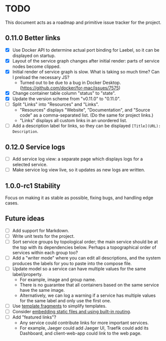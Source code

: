 # TODO

This document acts as a roadmap and primitive issue tracker for the project.

## 0.11.0 Better links

- [x] Use Docker API to determine actual port binding for Laebel, so it can be displayed on startup.
- [x] Layout of the service graph changes after initial render: parts of service nodes become clipped.
- [x] Initial render of service graph is slow. What is taking so much time? Can I preload the necessary JS?
  - Turned out to be due to a bug in Docker Desktop. (https://github.com/docker/for-mac/issues/7575)
- [x] Change container table column "status" to "state".
- [x] Update the version scheme from "v0.11.0" to "0.11.0".
- [ ] Split "Links" into "Resources" and "Links".
  - "Resources" displays "Website", "Documentation", and "Source code" as a comma-separated list. (Do the same for project links.)
  - "Links" displays all custom links in an unordered list.
- [ ] Add a description label for links, so they can be displayed `[Title](URL): Description`.

## 0.12.0 Service logs

- [ ] Add service log view: a separate page which displays logs for a selected service.
- [ ] Make service log view live, so it updates as new logs are written.

## 1.0.0-rc1 Stability

Focus on making it as stable as possible, fixing bugs, and handling edge cases.

## Future ideas

- [ ] Add support for Markdown.
- [ ] Write unit tests for the project.
- [ ] Sort service groups by topological order; the main service should be at the top with its dependencies below.
      Perhaps a topographical order of services within each group too?
- [ ] Add a "writer mode" where you can edit all descriptions, and the system produces the labels for you to paste into the compose file.
- [ ] Update model so a service can have multiple values for the same label/property.
  - For example, image and group name.
  - There is no guarantee that all containers based on the same service have the same image.
  - Alternatively, we can log a warning if a service has multiple values for the same label and only use the first one.
- [ ] Use [template fragments](https://gist.github.com/benpate/f92b77ea9b3a8503541eb4b9eb515d8a) to simplify templates.
- [ ] Consider [embedding static files and using built-in routing](https://jvns.ca/blog/2024/09/27/some-go-web-dev-notes/).
- [ ] Add "featured links"?
  - Any service could contribute links for more important services.
  - For example, Jaeger could add Jaeger UI, Traefik could add its Dashboard, and client-web-app could link to the web page.
